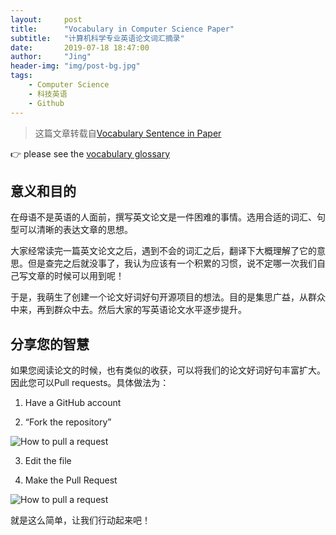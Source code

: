 ```yaml
---
layout:     post
title:      "Vocabulary in Computer Science Paper"
subtitle:   "计算机科学专业英语论文词汇摘录"
date:       2019-07-18 18:47:00
author:     "Jing"
header-img: "img/post-bg.jpg"
tags:
    - Computer Science
    - 科技英语
    - Github
---
```


> 这篇文章转载自[Vocabulary Sentence in Paper](https://github.com/jizhang02/Vocabulary-in-Compurter-Science-Paper/)

👉 please see the [vocabulary glossary](https://github.com/jizhang02/Vocabulary-in-Compurter-Science-Paper/blob/master/glossary.md#top)


## 意义和目的

在母语不是英语的人面前，撰写英文论文是一件困难的事情。选用合适的词汇、句型可以清晰的表达文章的思想。

大家经常读完一篇英文论文之后，遇到不会的词汇之后，翻译下大概理解了它的意思。但是查完之后就没事了，我认为应该有一个积累的习惯，说不定哪一次我们自己写文章的时候可以用到呢！

于是，我萌生了创建一个论文好词好句开源项目的想法。目的是集思广益，从群众中来，再到群众中去。然后大家的写英语论文水平逐步提升。

## 分享您的智慧

如果您阅读论文的时候，也有类似的收获，可以将我们的论文好词好句丰富扩大。因此您可以Pull requests。具体做法为：

1. Have a GitHub account

2. “Fork the repository”

![How to pull a request](https://hisham.hm/img/posts/github-fork.png)

3. Edit the file

4. Make the Pull Request

![How to pull a request](https://hisham.hm/img/posts/github-comparepr.png)

就是这么简单，让我们行动起来吧！


